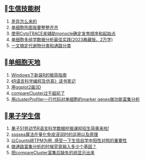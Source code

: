 ## 📝[生信技能树](https://github.com/ixxmu/mp_duty/issues?q=label%3A%E7%94%9F%E4%BF%A1%E6%8A%80%E8%83%BD%E6%A0%91+is%3Aclosed)
<!-- 1issueTable -->

1. [差异怎么来的](https://github.com/ixxmu/mp_duty/issues/3350) 
2. [单细胞热图我要整整齐齐](https://github.com/ixxmu/mp_duty/issues/3342) 
3. [使用CytoTRACE来辅助monocle确定发育顺序和起始点](https://github.com/ixxmu/mp_duty/issues/3340) 
4. [单细胞多组学数据分析最佳实践(2023典藏版，2万字)](https://github.com/ixxmu/mp_duty/issues/3338) 
5. [一文搞定代谢物分类和通路分类](https://github.com/ixxmu/mp_duty/issues/3303) 
<!-- 1issueTable -->
## 📝[单细胞天地](https://github.com/ixxmu/mp_duty/issues?q=label%3A%E5%8D%95%E7%BB%86%E8%83%9E%E5%A4%A9%E5%9C%B0+is%3Aclosed)
<!-- 2issueTable -->

1. [Windows下新装R的极简指南](https://github.com/ixxmu/mp_duty/issues/3253) 
2. [《R语言科学编程及仿真》读书笔记](https://github.com/ixxmu/mp_duty/issues/3141) 
3. [用ggplot2画3D](https://github.com/ixxmu/mp_duty/issues/3054) 
4. [compareCluster过于超前了](https://github.com/ixxmu/mp_duty/issues/3015) 
5. [用clusterProfiler一行代码对单细胞的marker genes做功能富集分析](https://github.com/ixxmu/mp_duty/issues/3001) 
<!-- 2issueTable -->

## 📝[果子学生信](https://github.com/ixxmu/mp_duty/issues?q=label%3A%E6%9E%9C%E5%AD%90%E5%AD%A6%E7%94%9F%E4%BF%A1+is%3Aclosed)
<!-- 3issueTable -->

1. [果子51劳动节R语言科学数据挖掘课程招生简章来啦!](https://github.com/ixxmu/mp_duty/issues/3332) 
2. [ssgsea算法在量化免疫浸润时的运用以及原理](https://github.com/ixxmu/mp_duty/issues/3326) 
3. [以Counts转TPM为例, 感受一下生信自学中阳性对照的重要性](https://github.com/ixxmu/mp_duty/issues/3325) 
4. [做通路富集分析的时候究竟输入多少个基因？](https://github.com/ixxmu/mp_duty/issues/3324) 
5. [把compareCluster富集后缺失的组显示出来](https://github.com/ixxmu/mp_duty/issues/3290) 
<!-- 3issueTable -->
